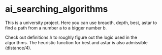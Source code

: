 # ai_searching_algorithms

This is a university project. Here you can use breadth, depth, best, astar to find a path 
from a number a to a bigger number b.

Check out definitions.h to roughly figure out the logic used in the algorithms.
The heuristic function for best and astar is also admissible (distance/4).
